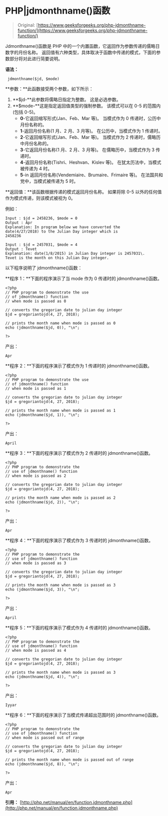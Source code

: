 # PHP|jdmonthname()函数

> Original: [https://www.geeksforgeeks.org/php-jdmonthname-function/](https://www.geeksforgeeks.org/php-jdmonthname-function/)

Jdmonthname()函数是 PHP 中的一个内置函数，它返回作为参数传递的儒略日数字的月份名称。 返回值有六种类型，具体取决于函数中传递的模式，下面的参数部分将对此进行简要说明。

**语法：**

```
 jdmonthname($jd, $mode) 
```

**参数：**此函数接受两个参数，如下所示：

1.  **$jd-**此参数将儒略日指定为整数。 这是必选参数。
2.  **$mode-**这是指定返回值类型的强制参数。 该模式可以在 0-5 的范围内(包括 0-5)。
    *   **0**-它返回缩写形式(Jan、Feb、Mar 等)。 当模式作为 0 传递时，公历中月份名称的。
    *   **1**-返回月份名称(1 月、2 月、3 月等)。 在公历中，当模式作为 1 传递时。
    *   **2**-它返回缩写形式(Jan、Feb、Mar 等)。 当模式作为 2 传递时，儒略历中月份名称的。
    *   **3**-它返回月份名称(1 月、2 月、3 月等)。 在儒略历中，当模式作为 3 传递时。
    *   **4**-返回月份名称(Tishri、Heshvan、Kislev 等)。 在犹太历法中，当模式被传递为 4 时。
    *   **5**-in 返回月份名称(Vendemiaire、Brumaire、Frimaire 等)。 在法国共和党中，当模式被传递为 5 时。

**返回值：**该函数根据传递的模式返回月份名称。 如果将除 0-5 以外的任何值作为模式传递，则该模式被视为 0。

例如：

```
Input : $jd = 2458236, $mode = 0 
Output : Apr
Explanation: In program below we have converted the 
date(4/27/2018) to the Julian Day integer which is 
2458236

Input : $jd = 2457031, $mode = 4 
Output : Tevet
Explanation: date(1/8/2015) in Julian Day integer is 2457031\. 
Tevet is the month on this Julian Day integer. 

```

以下程序说明了 jdmonthname()函数：

**程序 1：**下面的程序演示了当 mode 作为 0 传递时的 jdmonthname()函数。

```
<?php
// PHP program to demonstrate the use
// of jdmonthname() function 
// when mode is passed as 0

// converts the gregorian date to julian day integer 
$jd = gregoriantojd(4, 27, 2018); 

// prints the month name when mode is passed as 0
echo (jdmonthname($jd, 0)), "\n"; 

?>
```

产出：

```
Apr

```

**程序 2：**下面的程序演示了模式作为 1 传递时的 jdmonthname()函数。

```
<?php
// PHP program to demonstrate the use
// of jdmonthname() function 
// when mode is passed as 1

// converts the gregorian date to julian day integer 
$jd = gregoriantojd(4, 27, 2018); 

// prints the month name when mode is passed as 1
echo (jdmonthname($jd, 1)), "\n"; 

?>
```

产出：

```
April 

```

**程序 3：**下面的程序演示了模式作为 2 传递时的 jdmonthname()函数。

```
<?php
// PHP program to demonstrate the
// use of jdmonthname() function 
// when mode is passed as 2

// converts the gregorian date to julian day integer 
$jd = gregoriantojd(4, 27, 2018); 

// prints the month name when mode is passed as 2
echo (jdmonthname($jd, 2)), "\n"; 

?>
```

产出：

```
Apr

```

**程序 4：**下面的程序演示了模式作为 3 传递时的 jdmonthname()函数。

```
<?php
// PHP program to demonstrate the
// use of jdmonthname() function 
// when mode is passed as 3

// converts the gregorian date to julian day integer 
$jd = gregoriantojd(4, 27, 2018); 

// prints the month name when mode is passed as 3
echo (jdmonthname($jd, 3)), "\n"; 

?>
```

产出：

```
April

```

**程序 5：**下面的程序演示了模式作为 4 传递时的 jdmonthname()函数。

```
<?php
// PHP program to demonstrate the
// use of jdmonthname() function 
// when mode is passed as 4

// converts the gregorian date to julian day integer 
$jd = gregoriantojd(4, 27, 2018); 

// prints the month name when mode is passed as 3
echo (jdmonthname($jd, 4)), "\n"; 

?>
```

产出：

```
Iyyar

```

**程序 6：**下面的程序演示了当模式传递超出范围时的 jdmonthname()函数。

```
<?php
// PHP program to demonstrate the
// use of jdmonthname() function 
// when mode is passed out of range

// converts the gregorian date to julian day integer 
$jd = gregoriantojd(4, 27, 2018); 

// prints the month name when mode is passed out of range
echo (jdmonthname($jd, 8)), "\n"; 

?>
```

产出：

```
Apr

```

**引用：**
[http://php.net/manual/en/function.jdmonthname.php](http://php.net/manual/en/function.jdmonthname.php)
